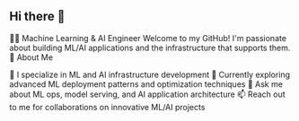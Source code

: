 ## Hi there 👋

👨‍💻 Machine Learning & AI Engineer
Welcome to my GitHub! I'm passionate about building ML/AI applications and the infrastructure that supports them.
🚀 About Me

🔭 I specialize in ML and AI infrastructure development
🌱 Currently exploring advanced ML deployment patterns and optimization techniques
💬 Ask me about ML ops, model serving, and AI application architecture
📫 Reach out to me for collaborations on innovative ML/AI projects
